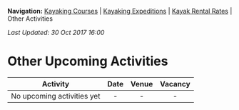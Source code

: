 **Navigation:** [Kayaking Courses](index) &#124; [Kayaking Expeditions](expedition) &#124; [Kayak Rental Rates](rental) &#124; Other Activities

_Last Updated: 30 Oct 2017 16:00_
# Other Upcoming Activities

Activity | Date | Venue | Vacancy
:---:|:---:|:---:|:---:
No upcoming activities yet|-|-|- 

